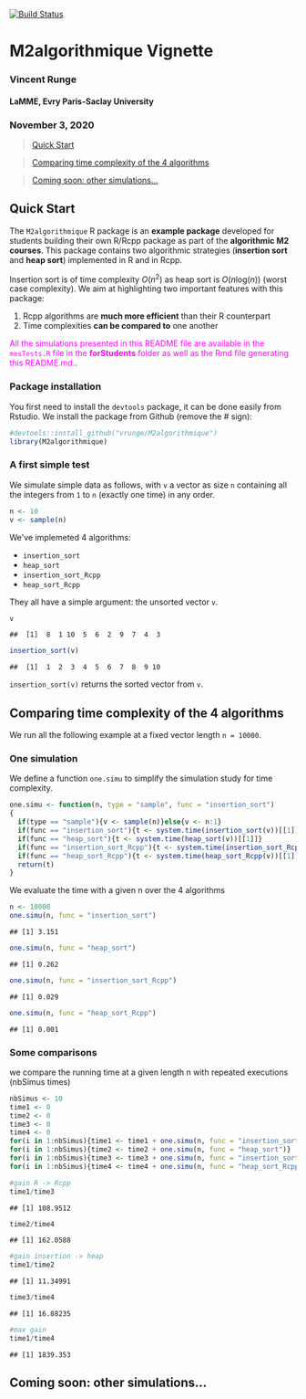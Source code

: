 
[![Build Status](https://travis-ci.com/vrunge/M2algorithmique.svg?branch=main)](https://travis-ci.com/vrunge/M2Algorithmique)

# M2algorithmique Vignette

### Vincent Runge

#### LaMME, Evry Paris-Saclay University

### November 3, 2020

> [Quick Start](#qs)

> [Comparing time complexity of the 4 algorithms](#com)

> [Coming soon: other simulations...](#oth)

<a id="qs"></a>

## Quick Start

The `M2algorithmique` R package is an **example package** developed for students building their own R/Rcpp package as part of the **algorithmic M2 courses**. This package contains two algorithmic strategies (**insertion sort** and **heap sort**) implemented in R and in Rcpp.

Insertion sort is of time complexity *O*(*n*<sup>2</sup>) as heap sort is *O*(*n*log(*n*)) (worst case complexity). We aim at highlighting two important features with this package:

1.  Rcpp algorithms are **much more efficient** than their R counterpart
2.  Time complexities **can be compared to** one another

<span style="color:magenta">All the simulations presented in this README file are available in the `mesTests.R` file in the **forStudents** folder as well as the Rmd file generating this README.md.</span>.

### Package installation

You first need to install the `devtools` package, it can be done easily from Rstudio. We install the package from Github (remove the \# sign):

``` r
#devtools::install_github("vrunge/M2algorithmique")
library(M2algorithmique)
```

### A first simple test

We simulate simple data as follows, with `v` a vector as size `n` containing all the integers from `1` to `n` (exactly one time) in any order.

``` r
n <- 10
v <- sample(n)
```

We've implemeted 4 algorithms:

-   `insertion_sort`
-   `heap_sort`
-   `insertion_sort_Rcpp`
-   `heap_sort_Rcpp`

They all have a simple argument: the unsorted vector `v`.

``` r
v
```

    ##  [1]  8  1 10  5  6  2  9  7  4  3

``` r
insertion_sort(v)
```

    ##  [1]  1  2  3  4  5  6  7  8  9 10

`insertion_sort(v)` returns the sorted vector from `v`.

<a id="com"></a>

## Comparing time complexity of the 4 algorithms

We run all the following example at a fixed vector length `n = 10000`.

### One simulation

We define a function `one.simu` to simplify the simulation study for time complexity.

``` r
one.simu <- function(n, type = "sample", func = "insertion_sort")
{
  if(type == "sample"){v <- sample(n)}else{v <- n:1}
  if(func == "insertion_sort"){t <- system.time(insertion_sort(v))[[1]]}
  if(func == "heap_sort"){t <- system.time(heap_sort(v))[[1]]} 
  if(func == "insertion_sort_Rcpp"){t <- system.time(insertion_sort_Rcpp(v))[[1]]}
  if(func == "heap_sort_Rcpp"){t <- system.time(heap_sort_Rcpp(v))[[1]]}
  return(t)
}
```

We evaluate the time with a given n over the 4 algorithms

``` r
n <- 10000
one.simu(n, func = "insertion_sort")
```

    ## [1] 3.151

``` r
one.simu(n, func = "heap_sort")
```

    ## [1] 0.262

``` r
one.simu(n, func = "insertion_sort_Rcpp")
```

    ## [1] 0.029

``` r
one.simu(n, func = "heap_sort_Rcpp")
```

    ## [1] 0.001

### Some comparisons

we compare the running time at a given length n with repeated executions (nbSimus times)

``` r
nbSimus <- 10
time1 <- 0
time2 <- 0
time3 <- 0
time4 <- 0
for(i in 1:nbSimus){time1 <- time1 + one.simu(n, func = "insertion_sort")}
for(i in 1:nbSimus){time2 <- time2 + one.simu(n, func = "heap_sort")}
for(i in 1:nbSimus){time3 <- time3 + one.simu(n, func = "insertion_sort_Rcpp")}
for(i in 1:nbSimus){time4 <- time4 + one.simu(n, func = "heap_sort_Rcpp")}

#gain R -> Rcpp
time1/time3
```

    ## [1] 108.9512

``` r
time2/time4
```

    ## [1] 162.0588

``` r
#gain insertion -> heap
time1/time2
```

    ## [1] 11.34991

``` r
time3/time4
```

    ## [1] 16.88235

``` r
#max gain
time1/time4
```

    ## [1] 1839.353

<a id="oth"></a>

## Coming soon: other simulations...
